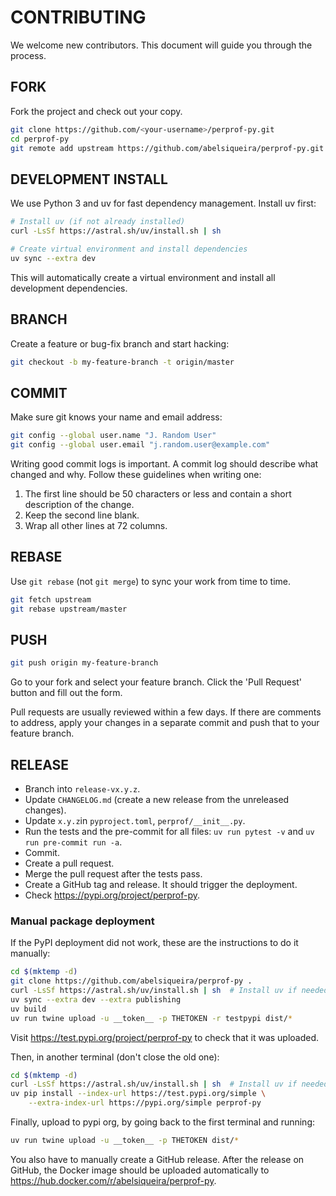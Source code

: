 # CONTRIBUTING

We welcome new contributors. This document will guide you
through the process.

## FORK

Fork the project and check out your copy.

```bash
git clone https://github.com/<your-username>/perprof-py.git
cd perprof-py
git remote add upstream https://github.com/abelsiqueira/perprof-py.git
```

## DEVELOPMENT INSTALL

We use Python 3 and uv for fast dependency management. Install uv first:

```bash
# Install uv (if not already installed)
curl -LsSf https://astral.sh/uv/install.sh | sh

# Create virtual environment and install dependencies
uv sync --extra dev
```

This will automatically create a virtual environment and install all development dependencies.

## BRANCH

Create a feature or bug-fix branch and start hacking:

```bash
git checkout -b my-feature-branch -t origin/master
```

## COMMIT

Make sure git knows your name and email address:

```bash
git config --global user.name "J. Random User"
git config --global user.email "j.random.user@example.com"
```

Writing good commit logs is important.  A commit log should describe what
changed and why.  Follow these guidelines when writing one:

1. The first line should be 50 characters or less and contain a short
   description of the change.
2. Keep the second line blank.
3. Wrap all other lines at 72 columns.

## REBASE

Use `git rebase` (not `git merge`) to sync your work from time to time.

```bash
git fetch upstream
git rebase upstream/master
```

## PUSH

```bash
git push origin my-feature-branch
```

Go to your fork and select your feature branch.  Click
the 'Pull Request' button and fill out the form.

Pull requests are usually reviewed within a few days. If there are comments
to address, apply your changes in a separate commit and push that to your
feature branch.

## RELEASE

- Branch into `release-vx.y.z`.
- Update `CHANGELOG.md` (create a new release from the unreleased changes).
- Update `x.y.z`in `pyproject.toml`, `perprof/__init__.py`.
- Run the tests and the pre-commit for all files: `uv run pytest -v` and `uv run pre-commit run -a`.
- Commit.
- Create a pull request.
- Merge the pull request after the tests pass.
- Create a GitHub tag and release. It should trigger the deployment.
- Check <https://pypi.org/project/perprof-py>.

### Manual package deployment

If the PyPI deployment did not work, these are the instructions to do it manually:

```bash
cd $(mktemp -d)
git clone https://github.com/abelsiqueira/perprof-py .
curl -LsSf https://astral.sh/uv/install.sh | sh  # Install uv if needed
uv sync --extra dev --extra publishing
uv build
uv run twine upload -u __token__ -p THETOKEN -r testpypi dist/*
```

Visit <https://test.pypi.org/project/perprof-py> to check that it was uploaded.

Then, in another terminal (don't close the old one):

```bash
cd $(mktemp -d)
curl -LsSf https://astral.sh/uv/install.sh | sh  # Install uv if needed
uv pip install --index-url https://test.pypi.org/simple \
    --extra-index-url https://pypi.org/simple perprof-py
```

Finally, upload to pypi org, by going back to the first terminal and running:

```bash
uv run twine upload -u __token__ -p THETOKEN dist/*
```

You also have to manually create a GitHub release.
After the release on GitHub, the Docker image should be uploaded automatically
to <https://hub.docker.com/r/abelsiqueira/perprof-py>.
